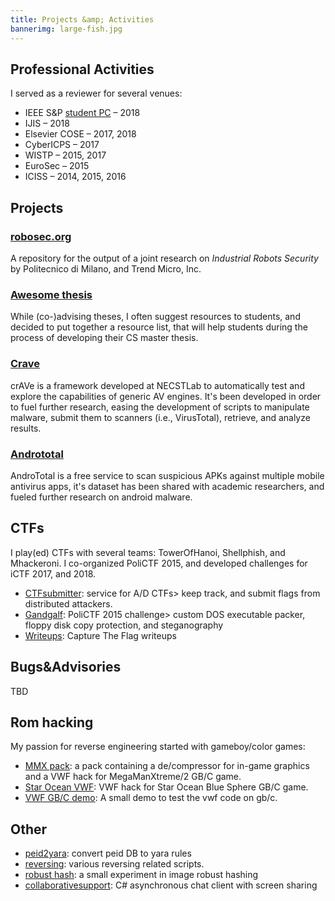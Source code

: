 ```yaml
---
title: Projects &amp; Activities
bannerimg: large-fish.jpg
---
```


## Professional Activities
I served as a reviewer for several venues:

  + IEEE S&amp;P [student PC](https://www.ieee-security.org/TC/SP2018/studentpc.html) – 2018
  + IJIS – 2018
  + Elsevier COSE – 2017, 2018
  + CyberICPS – 2017
  + WISTP – 2015, 2017
  + EuroSec – 2015
  + ICISS – 2014, 2015, 2016


## Projects

### [robosec.org](https://robosec.org)
A repository for the output of a joint research on *Industrial Robots Security* by Politecnico di Milano, and Trend Micro, Inc.

### [Awesome thesis](https://github.com/ocean1/awesome-thesis)
While (co-)advising theses, I often suggest resources to students, and decided to put together a resource list, that will help students during the process of developing their CS master thesis.

### [Crave](https://github.com/necst/crave)
crAVe is a framework developed at NECSTLab to automatically test and explore the capabilities of generic AV engines. It's been developed in order to fuel further research, easing the development of scripts to manipulate malware, submit them to scanners (i.e., VirusTotal), retrieve, and analyze results.


### [Andrototal](https://andrototal.org/)
AndroTotal is a free service to scan suspicious APKs against multiple mobile antivirus apps, it's dataset has been shared with academic researchers, and fueled further research on android malware.

## CTFs
I play(ed) CTFs with several teams: TowerOfHanoi, Shellphish, and Mhackeroni.
I co-organized PoliCTF 2015, and developed challenges for iCTF 2017, and 2018.

  + [CTFsubmitter](https://github.com/TowerofHanoi/CTFsubmitter): service for A/D CTFs> keep track, and submit flags from distributed attackers.
  + [Gandgalf](https://github.com/ocean1/gandgalf): PoliCTF 2015 challenge> custom DOS executable packer, floppy disk copy protection, and steganography
  + [Writeups](https://github.com/ocean1/writeups): Capture The Flag writeups

## Bugs&amp;Advisories
TBD

## Rom hacking
My passion for reverse engineering started with gameboy/color games:

  + [MMX pack](https://github.com/ocean1/mmx_hackpack): a pack containing a de/compressor for in-game graphics and a VWF hack for MegaManXtreme/2 GB/C game.
  + [Star Ocean VWF](https://github.com/ocean1/sobs_vwf): VWF hack for Star Ocean Blue Sphere GB/C game.
  + [VWF GB/C demo](https://github.com/ocean1/vwf_gb_demo): A small demo to test the vwf code on gb/c.

## Other
  + [peid2yara](https://github.com/ocean1/peid2yara): convert peid DB to yara rules
  + [reversing](https://github.com/ocean1/reversing_stuff): various reversing related scripts.
  + [robust hash](https://github.com/ocean1/robusthash): a small experiment in image robust hashing
  + [collaborativesupport](https://github.com/ocean1/CollaborativeSupport): C# asynchronous chat client with screen sharing
